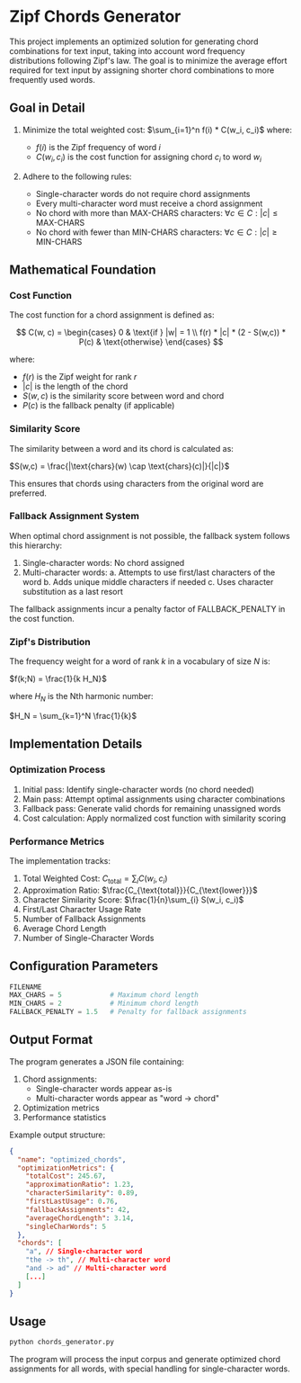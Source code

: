 # Zipf Chords Generator

This project implements an optimized solution for generating chord combinations for text input, taking into account word frequency distributions following Zipf's law. The goal is to minimize the average effort required for text input by assigning shorter chord combinations to more frequently used words.

## Goal in Detail

1. Minimize the total weighted cost: $\sum_{i=1}^n f(i) * C(w_i, c_i)$
   where:

   - $f(i)$ is the Zipf frequency of word $i$
   - $C(w_i, c_i)$ is the cost function for assigning chord $c_i$ to word $w_i$

2. Adhere to the following rules:
   - Single-character words do not require chord assignments
   - Every multi-character word must receive a chord assignment
   - No chord with more than MAX-CHARS characters: $\forall c \in C: |c| \leq \text{MAX-CHARS}$
   - No chord with fewer than MIN-CHARS characters: $\forall c \in C: |c| \geq \text{MIN-CHARS}$

## Mathematical Foundation

### Cost Function

The cost function for a chord assignment is defined as:

$$
C(w, c) = \begin{cases}
0 & \text{if } |w| = 1 \\
f(r) * |c| * (2 - S(w,c)) * P(c) & \text{otherwise}
\end{cases}
$$

where:

- $f(r)$ is the Zipf weight for rank $r$
- $|c|$ is the length of the chord
- $S(w,c)$ is the similarity score between word and chord
- $P(c)$ is the fallback penalty (if applicable)

### Similarity Score

The similarity between a word and its chord is calculated as:

$S(w,c) = \frac{|\text{chars}(w) \cap \text{chars}(c)|}{|c|}$

This ensures that chords using characters from the original word are preferred.

### Fallback Assignment System

When optimal chord assignment is not possible, the fallback system follows this hierarchy:

1. Single-character words: No chord assigned
2. Multi-character words:
   a. Attempts to use first/last characters of the word
   b. Adds unique middle characters if needed
   c. Uses character substitution as a last resort

The fallback assignments incur a penalty factor of FALLBACK_PENALTY in the cost function.

### Zipf's Distribution

The frequency weight for a word of rank $k$ in a vocabulary of size $N$ is:

$f(k;N) = \frac{1}{k H_N}$

where $H_N$ is the Nth harmonic number:

$H_N = \sum_{k=1}^N \frac{1}{k}$

## Implementation Details

### Optimization Process

1. Initial pass: Identify single-character words (no chord needed)
2. Main pass: Attempt optimal assignments using character combinations
3. Fallback pass: Generate valid chords for remaining unassigned words
4. Cost calculation: Apply normalized cost function with similarity scoring

### Performance Metrics

The implementation tracks:

1. Total Weighted Cost: $C_{\text{total}} = \sum_{i} C(w_i, c_i)$
2. Approximation Ratio: $\frac{C_{\text{total}}}{C_{\text{lower}}}$
3. Character Similarity Score: $\frac{1}{n}\sum_{i} S(w_i, c_i)$
4. First/Last Character Usage Rate
5. Number of Fallback Assignments
6. Average Chord Length
7. Number of Single-Character Words

## Configuration Parameters

```python
FILENAME
MAX_CHARS = 5            # Maximum chord length
MIN_CHARS = 2            # Minimum chord length
FALLBACK_PENALTY = 1.5   # Penalty for fallback assignments
```

## Output Format

The program generates a JSON file containing:

1. Chord assignments:
   - Single-character words appear as-is
   - Multi-character words appear as "word -> chord"
2. Optimization metrics
3. Performance statistics

Example output structure:

```json
{
  "name": "optimized_chords",
  "optimizationMetrics": {
    "totalCost": 245.67,
    "approximationRatio": 1.23,
    "characterSimilarity": 0.89,
    "firstLastUsage": 0.76,
    "fallbackAssignments": 42,
    "averageChordLength": 3.14,
    "singleCharWords": 5
  },
  "chords": [
    "a", // Single-character word
    "the -> th", // Multi-character word
    "and -> ad" // Multi-character word
    [...]
  ]
}
```

## Usage

```bash
python chords_generator.py
```

The program will process the input corpus and generate optimized chord assignments for all words, with special handling for single-character words.
